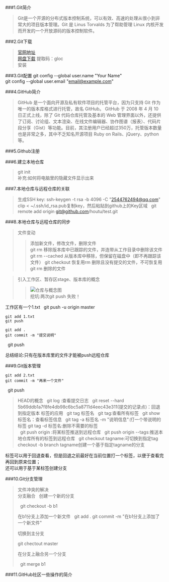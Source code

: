###1.Git简介  
>Git是一个开源的分布式版本控制系统，可以有效、高速的处理从很小到非常大的项目版本管理。Git 是 Linus Torvalds 为了帮助管理 Linux 内核开发而开发的一个开放源码的版本控制软件。  

###2.Git下载
>[官网地址](https://git-scm.com/downloads)  
>[网盘下载](http://pan.baidu.com/s/1i5n1EMp) 提取码：gloc  
安装

###3.Git配置
    git config --global user.name "Your Name"  
    git config --global user.email "email@example.com"

###4.GitHub简介  
>GitHub 是一个面向开源及私有软件项目的托管平台，因为只支持 Git 作为唯一的版本库格式进行托管，故名 GitHub。
GitHub 于 2008 年 4 月 10 日正式上线，除了 Git 代码仓库托管及基本的 Web 管理界面以外，还提供了订阅、讨论组、文本渲染、在线文件编辑器、协作图谱（报表）、代码片段分享（Gist）等功能。目前，其注册用户已经超过350万，托管版本数量也是非常之多，其中不乏知名开源项目 Ruby on Rails、jQuery、python 等。

###5.Github注册

###6.建立本地仓库 
>    git init  
>补充:如何将电脑里的隐藏文件显示出来

###7.本地仓库与远程仓库的关联  
>生成SSH key:
>    ssh-keygen -t rsa -b 4096 -C "2544762494@qq.com"  
>    clip < ~/.ssh/id_rsa.pub复制key，然后粘贴到github上的Key区域
>    git remote add origin git@github.com/houtu/test.git

###8.本地仓库与远程仓库的同步  
>文件变动  
>>添加新文件，修改文件，删除文件  
    git rm 移除版本库中已跟踪的文件，并连带从工作目录中删除该文件
    git rm --cached 从版本库中移除，但保留在磁盘中（即不再跟踪该文件）
    git checkout 恢复用rm 删除且没有提交的文件，不可恢复用git rm 删除的文件

>引入工作区、暂存区stage、版本库的概念  
>>![仓库与概念图](repository.png)  
>挖坑:两次git push 失败！  

工作区有一个1.txt
    git push -u origin master

    git add 1.txt
    git push

    git add .
    git commit -m "提交说明"
    git push
  

总结结论:只有在版本库里的文件才能被push远程仓库

###9.Git版本管理

    git add 2.txt  
    git commit -m "再来一个文件"
    git push
>HEAD的概念
    git log :查看提交日志
    git reset --hard 5b69ddb1a7f8fe4db98c6bc5a8711d4eec43e311(提交的记录点)：回退到指定版本
>标签的应用
    git tag 标签名
    git tag:查看所有标签
    git show 标签名：查看标签信息
    git tag -a 标签名 -m "说明信息":打一个带说明的标签
    git tag -d 标签名:删除不需要的标签  
    git push origin <tagname>:将某标签推送到远程仓库
    git push origin --tags:推送本地仓库所有的标签到远程仓库
    git checkout tagname:可切换到指定tag
    checkout -b branch tagname创建一个基于指定tagname的分支
 
 标签可以用于回退查看，但是回退之前最好在当前位置打一个标签，以便于查看完再回到原来位置；  
 还可以用于基于某标签创建分支
 
  
  
  
###10.Git分支管理  
>文件冲突的解决  
>分支融合   
>创建一个新的分支
>
>    git checkout -b b1
>  
>在b1分支上添加一个新文件
>    git add .
>    git commit -m "在b1分支上添加了一个新文件"
>  
>切换到主分支
>
>    git chectout master
>  
>在分支上融合另一个分支
>
>    git merge b1

###11.GitHub社区一些操作的简介
